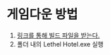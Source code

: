 # 게임다운 방법
1. [링크를 통해 빌드 파일을 받는다.](https://drive.google.com/file/d/18if8kUViIfgehs6JBQVHx4p2sLZOTrW4/view?usp=sharing)
2. 폴더 내의 Lethel Hotel.exe 실행
